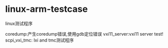 # linux-arm-testcase
linux测试程序


coredump:产生coredump错误,使用gdb定位错误
vxi11_server:vxi11 server test!
scpi_vxi_tmc: lxi and tmc测试程序

